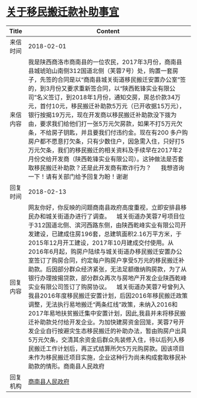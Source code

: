 # <a href="http://www.shangluo.gov.cn/zmhd/ldxxxx.jsp?urltype=leadermail.LeaderMailContentUrl&wbtreeid=1112&leadermailid=4537">关于移民搬迁款补助事宜</a>
| Title |                                                                                                                                                                                                                                                                Content                                                                                                                                                                                                                                                                |
|:-----:|---------------------------------------------------------------------------------------------------------------------------------------------------------------------------------------------------------------------------------------------------------------------------------------------------------------------------------------------------------------------------------------------------------------------------------------------------------------------------------------------------------------------------------------|
| 来信时间  | 2018-02-01                                                                                                                                                                                                                                                                                                                                                                                                                                                                                                                            |
| 来信内容  | 我是陕西商洛市商南县的一位农民，2017年3月份，商南县县城琥珀山南侧312国道北侧（芙蓉7号）处，购置一套房子，先签的合同是以“商南县城关街道移民搬迁安置办公室”签的，到3月份又要求重新签合同，以“陕西乾锋实业有限公司”名义签订，到2018年1月份，通知交房，房总价款34万元，首付10元，移民搬迁补助款5万元（已开收据15万元），银行按揭19万元，现在开发商以移民搬迁补助款没下拨为由，要求我们给他们打一张5万元欠房款，如果不打5万元欠条，不给房子钥匙，并且要我们付违约金。现在有200 多户购房户都不愿意打欠条，只有少数住户，因急需入住，只好打5万元欠条，我们的移民搬迁的相关资料及手续早在2017年2月份交给开发商（陕西乾锋实业有限公司）。这钟做法是否套取移民搬迁补助款？还是此开发商有欺诈行为？      我想咨询一下！请有关部门给予回复为盼！谢谢                                                                                                                                           |
| 回复时间  | 2018-02-13                                                                                                                                                                                                                                                                                                                                                                                                                                                                                                                            |
| 回复内容  | 网友你好，你反映的问题商南县政府高度重视，立即安排县移民办和城关街道办进行了调查。    城关街道办芙蓉7号项目位于312国道北侧、滨河西路东侧，由陕西乾峰实业有限公司开发建设，已建成住房196套，总建筑面积2.16万平方米，于2015年12月开工建设，2017年10月建成交付使用。从2016年6月起，购房户陆续与城关街道办移民搬迁安置办公室签订了购房合同，约定每户购房户享受5万元的移民搬迁补助款。后因部分群众经济紧张，无法足额缴纳购房款，为了从银行办理按揭贷款，部分群众再次与房地产开发企业陕西乾峰实业有限公司签订了购房协议。    城关街道办芙蓉7号曾列入我县2016年度移民搬迁安置计划，后因2016年移民搬迁政策调整，无法执行易地搬迁“两条红线”政策，未纳入2016和2017年易地扶贫搬迁集中安置计划，因此,我县并未将移民搬迁补助款兑付给开发企业。为加快建房资金回笼，芙蓉7号开发企业自行按避灾生态移民搬迁的补助办法，暂由购房户出具5万元欠条，交清其余资金后群众先装修入住，待以后列入移民搬迁工作计划后，再正式结算所欠5万元购房款。因该项目未作为移民搬迁项目实施，企业这种行为尚未构成套取移民补助款的情形。商南县人民政府 |
| 回复机构  | <a href="../../categories/agencies/商南县人民政府.md">商南县人民政府</a>                                                                                                                                                                                                                                                                                                                                                                                                                                                                              |